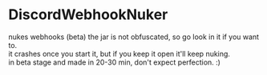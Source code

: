 # DiscordWebhookNuker
nukes webhooks (beta)
the jar is not obfuscated, so go look in it if you want to. <br />
it crashes once you start it, but if you keep it open it'll keep nuking.<br />
in beta stage and made in 20-30 min, don't expect perfection. :)


